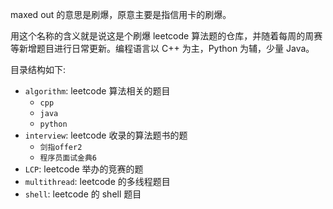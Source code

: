 maxed out 的意思是刷爆，原意主要是指信用卡的刷爆。

用这个名称的含义就是说这是个刷爆 leetcode 算法题的仓库，并随着每周的周赛等新增题目进行日常更新。编程语言以 C++ 为主，Python 为辅，少量 Java。

目录结构如下:

- `algorithm`: leetcode 算法相关的题目
    - `cpp`
    - `java`
    - `python`
- `interview`: leetcode 收录的算法题书的题
    - `剑指offer2` 
    - `程序员面试金典6`
- `LCP`: leetcode 举办的竞赛的题
- `multithread`: leetcode 的多线程题目
- `shell`: leetcode 的 shell 题目
